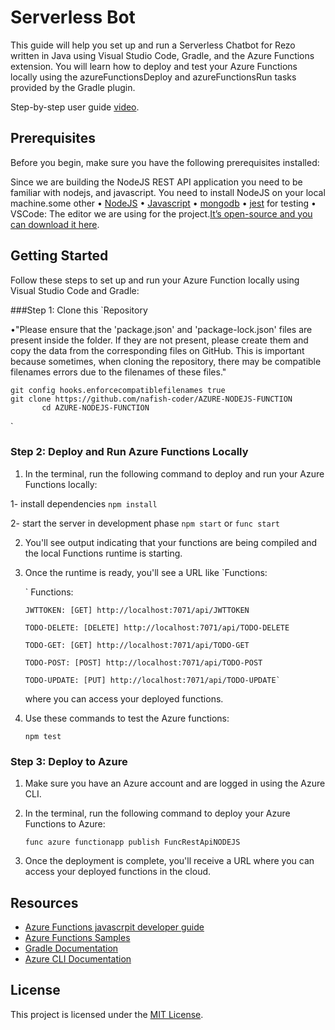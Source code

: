 Serverless Bot
===================================================================


This guide will help you set up and run a Serverless Chatbot for Rezo written in Java using Visual Studio Code, Gradle, and the Azure Functions extension. You will learn how to deploy and test your Azure Functions locally using the azureFunctionsDeploy and azureFunctionsRun tasks provided by the Gradle plugin.

Step-by-step user guide [video](https://drive.google.com/file/d/1x9IS2DblxwA_0w1nplqExBxnYjB929Sm/view?usp=drive_link).


Prerequisites
-------------

Before you begin, make sure you have the following prerequisites installed:

Since we are building the NodeJS REST API application you need to be familiar with nodejs, and javascript.
You need to install NodeJS on your local machine.some other 
•	[NodeJS](https://nodejs.org/en)
•	[Javascript](https://code.visualstudio.com/Docs/languages/javascript)
•	[mongodb](https://www.mongodb.com/)
•	[jest](https://jestjs.io/) for testing
•	VSCode: The editor we are using for the project.[It’s open-source and you can download it here](https://code.visualstudio.com/).


Getting Started
---------------

Follow these steps to set up and run your Azure Function locally using Visual Studio Code and Gradle:
  
 ###Step 1: Clone this `Repository
 
   •"Please ensure that the 'package.json' and 'package-lock.json' files are present inside the folder. If they are not present, please create them and copy the data from the corresponding files on GitHub. This is important because sometimes, when cloning the repository, there may be compatible filenames errors due to the filenames of these files."
  
    git config hooks.enforcecompatiblefilenames true 
    git clone https://github.com/nafish-coder/AZURE-NODEJS-FUNCTION
           cd AZURE-NODEJS-FUNCTION
`
    
### Step 2: Deploy and Run Azure Functions Locally

1.  In the terminal, run the following command to deploy and run your Azure Functions locally:
    
  1- install dependencies
   `npm install`
   
  2- start the server in development phase
   `npm start` or `func start`
    
2.  You'll see output indicating that your functions are being compiled and the local Functions runtime is starting.
    
3.  Once the runtime is ready, you'll see a URL like `Functions:

       ` Functions:

        JWTTOKEN: [GET] http://localhost:7071/api/JWTTOKEN

        TODO-DELETE: [DELETE] http://localhost:7071/api/TODO-DELETE

        TODO-GET: [GET] http://localhost:7071/api/TODO-GET

        TODO-POST: [POST] http://localhost:7071/api/TODO-POST

        TODO-UPDATE: [PUT] http://localhost:7071/api/TODO-UPDATE`
        
    where you can access your deployed functions.
4. Use these commands to test the Azure functions:

      ` npm test `

    

### Step 3: Deploy to Azure

1.  Make sure you have an Azure account and are logged in using the Azure CLI.
    
2.  In the terminal, run the following command to deploy your Azure Functions to Azure:
    
    `func azure functionapp publish FuncRestApiNODEJS` 
    
3.  Once the deployment is complete, you'll receive a URL where you can access your deployed functions in the cloud.

Resources
---------

* [Azure Functions javascrpit developer guide](https://learn.microsoft.com/en-us/azure/azure-functions/functions-reference-node?tabs=javascript%2Cwindows%2Cazure-cli&pivots=nodejs-model-v3)
* [Azure Functions  Samples](https://github.com/Azure-Samples/azure-functions-java-samples)
* [Gradle Documentation](https://learn.microsoft.com/en-us/azure/azure-functions/functions-reference?tabs=blob&pivots=programming-language-javascript)
* [Azure CLI Documentation](https://learn.microsoft.com/en-us/cli/azure/install-azure-cli-windows?tabs=azure-cli)

License
-------

This project is licensed under the [MIT License](LICENSE).



 
